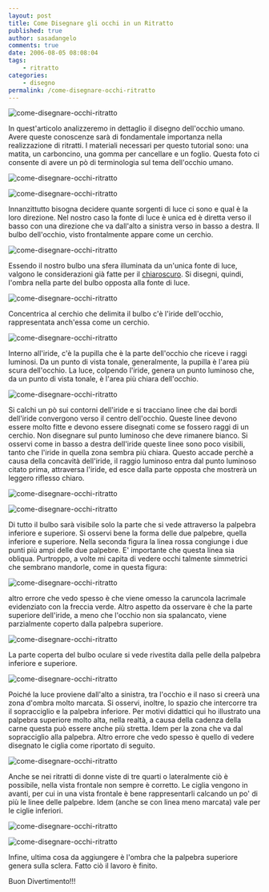 ```yaml
---
layout: post
title: Come Disegnare gli occhi in un Ritratto
published: true
author: sasadangelo
comments: true
date: 2006-08-05 08:08:04
tags:
    - ritratto
categories:
    - disegno
permalink: /come-disegnare-occhi-ritratto
---
```


![come-disegnare-occhi-ritratto](https://www.disegnoepittura.it/wp-content/uploads/come-disegnare-occhi-ritratto-13.jpg "come-disegnare-occhi-ritratto")

In quest'articolo analizzeremo in dettaglio il disegno dell'occhio umano. Avere queste conoscenze sarà di fondamentale importanza nella realizzazione di ritratti. I materiali necessari per questo tutorial sono: una matita, un carboncino, una gomma per cancellare e un foglio. Questa foto ci consente di avere un pò di terminologia sul tema dell'occhio umano.

![come-disegnare-occhi-ritratto](https://www.disegnoepittura.it/wp-content/uploads/come-disegnare-occhi-ritratto.gif "come-disegnare-occhi-ritratto")

![come-disegnare-occhi-ritratto](https://www.disegnoepittura.it/wp-content/uploads/come-disegnare-occhi-ritratto-1.jpg "come-disegnare-occhi-ritratto")

Innanzittutto bisogna decidere quante sorgenti di luce ci sono e qual è la loro direzione. Nel nostro caso la fonte di luce è unica ed è diretta verso il basso con una direzione che va dall'alto a sinistra verso in basso a destra. Il bulbo dell'occhio, visto frontalmente appare come un cerchio.

![come-disegnare-occhi-ritratto](https://www.disegnoepittura.it/wp-content/uploads/come-disegnare-occhi-ritratto-2.jpg "come-disegnare-occhi-ritratto")

Essendo il nostro bulbo una sfera illuminata da un'unica fonte di luce, valgono le considerazioni già fatte per il [chiaroscuro](https://www.disegnoepittura.it/chiaroscuro/). Si disegni, quindi, l'ombra nella parte del bulbo opposta alla fonte di luce.

![come-disegnare-occhi-ritratto](https://www.disegnoepittura.it/wp-content/uploads/come-disegnare-occhi-ritratto-3.jpg "come-disegnare-occhi-ritratto")

Concentrica al cerchio che delimita il bulbo c'è l'iride dell'occhio, rappresentata anch'essa come un cerchio.

![come-disegnare-occhi-ritratto](https://www.disegnoepittura.it/wp-content/uploads/come-disegnare-occhi-ritratto-4.jpg "come-disegnare-occhi-ritratto")

Interno all'iride, c'è la pupilla che è la parte dell'occhio che riceve i raggi luminosi. Da un punto di vista tonale, generalmente, la pupilla è l'area più scura dell'occhio. La luce, colpendo l'iride, genera un punto luminoso che, da un punto di vista tonale, è l'area più chiara dell'occhio.

![come-disegnare-occhi-ritratto](https://www.disegnoepittura.it/wp-content/uploads/come-disegnare-occhi-ritratto-5.jpg "come-disegnare-occhi-ritratto")

Si calchi un pò sui contorni dell'iride e si tracciano linee che dai bordi dell'iride convergono verso il centro dell'occhio. Queste linee devono essere molto fitte e devono essere disegnati come se fossero raggi di un cerchio. Non disegnare sul punto luminoso che deve rimanere bianco. Si osservi come in basso a destra dell'iride queste linee sono poco visibili, tanto che l'iride in quella zona sembra più chiara. Questo accade perchè a causa della concavità dell'iride, il raggio luminoso entra dal punto luminoso citato prima, attraversa l'iride, ed esce dalla parte opposta che mostrerà un leggero riflesso chiaro.

![come-disegnare-occhi-ritratto](https://www.disegnoepittura.it/wp-content/uploads/come-disegnare-occhi-ritratto-6.jpg "come-disegnare-occhi-ritratto")

![come-disegnare-occhi-ritratto](https://www.disegnoepittura.it/wp-content/uploads/come-disegnare-occhi-ritratto-7.jpg "come-disegnare-occhi-ritratto")

Di tutto il bulbo sarà visibile solo la parte che si vede attraverso la palpebra inferiore e superiore. Si osservi bene la forma delle due palpebre, quella inferiore e superiore. Nella seconda figura la linea rossa congiunge i due punti più ampi delle due palpebre. E' importante che questa linea sia obliqua. Purtroppo, a volte mi capita di vedere occhi talmente simmetrici che sembrano mandorle, come in questa figura:

![come-disegnare-occhi-ritratto](https://www.disegnoepittura.it/wp-content/uploads/come-disegnare-occhi-ritratto-8.jpg "come-disegnare-occhi-ritratto")

altro errore che vedo spesso è che viene omesso la caruncola lacrimale evidenziato con la freccia verde. Altro aspetto da osservare è che la parte superiore dell'iride, a meno che l'occhio non sia spalancato, viene parzialmente coperto dalla palpebra superiore.

![come-disegnare-occhi-ritratto](https://www.disegnoepittura.it/wp-content/uploads/come-disegnare-occhi-ritratto-9.jpg "come-disegnare-occhi-ritratto")

La parte coperta del bulbo oculare si vede rivestita dalla pelle della palpebra inferiore e superiore.

![come-disegnare-occhi-ritratto](https://www.disegnoepittura.it/wp-content/uploads/come-disegnare-occhi-ritratto-10.jpg "come-disegnare-occhi-ritratto")

Poiché la luce proviene dall'alto a sinistra, tra l'occhio e il naso si creerà una zona d'ombra molto marcata. Si osservi, inoltre, lo spazio che intercorre tra il sopracciglio e la palpebra inferiore. Per motivi didattici qui ho illustrato una palpebra superiore molto alta, nella realtà, a causa della cadenza della carne questa può essere anche più stretta. Idem per la zona che va dal sopracciglio alla palpebra. Altro errore che vedo spesso è quello di vedere disegnato le ciglia come riportato di seguito.

![come-disegnare-occhi-ritratto](https://www.disegnoepittura.it/wp-content/uploads/come-disegnare-occhi-ritratto-11.jpg "come-disegnare-occhi-ritratto")

Anche se nei ritratti di donne viste di tre quarti o lateralmente ciò è possibile, nella vista frontale non sempre è corretto. Le ciglia vengono in avanti, per cui in una vista frontale è bene rappresentarli calcando un po' di più le linee delle palpebre. Idem (anche se con linea meno marcata) vale per le ciglie inferiori.

![come-disegnare-occhi-ritratto](https://www.disegnoepittura.it/wp-content/uploads/come-disegnare-occhi-ritratto-12.jpg "come-disegnare-occhi-ritratto")

![come-disegnare-occhi-ritratto](https://www.disegnoepittura.it/wp-content/uploads/come-disegnare-occhi-ritratto-13.jpg "come-disegnare-occhi-ritratto")

Infine, ultima cosa da aggiungere è l'ombra che la palpebra superiore genera sulla sclera. Fatto ciò il lavoro è finito.

Buon Divertimento!!!
